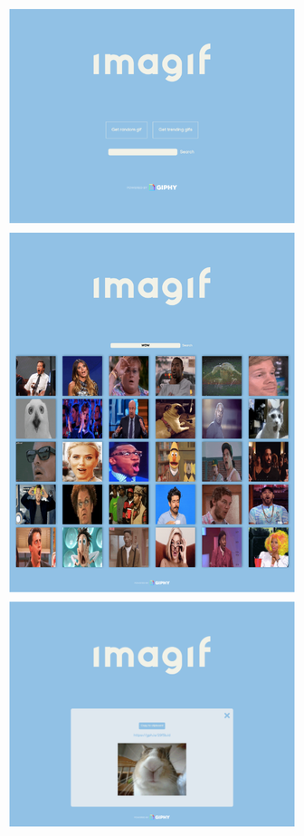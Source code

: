 ![Screencapture imagif landing page](https://github.com/andreagylling/imagif/blob/master/public/landing-page.png)


![Screencapture imagif search results for "wow"](https://github.com/andreagylling/imagif/blob/master/public/searchwow.png)


![Screencapture imagif copy link page](https://github.com/andreagylling/imagif/blob/master/public/copy-link-page.png)
